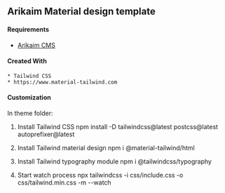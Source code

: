## Arikaim Material design template

#### Requirements 
  * [Arikaim CMS](https://github.com/arikaim/arikaim)


#### Created With 
    * Tailwind CSS
    * https://www.material-tailwind.com

#### Customization 

In theme folder: 

1. Install Tailwind CSS
    npm install -D tailwindcss@latest postcss@latest autoprefixer@latest

2. Install Tailwind material design
    npm i @material-tailwind/html

3. Install Tailwind typography module
    npm i @tailwindcss/typography

4. Start watch process
    npx tailwindcss -i css/include.css -o css/tailwind.min.css -m --watch 
 
      